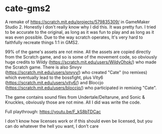# cate-gms2
A remake of https://scratch.mit.edu/projects/579835309/ in GameMaker Studio 2.
Honestly I don't really know why I did this. It was pretty fun.
I tried to be accurate to the original, as long as it was fun to play and as long as it was even possible.
Due to the way scratch operates, It's very hard to faithfully recreate things 1:1 in GMS2.


99% of the game's assets are not mine. 
All the assets are copied directly from the Scratch game, and so is some of the movement code, so obviously huge credits to 
Wildy (https://scratch.mit.edu/users/WildyOhok/) who made the Scratch game.
There is also Snvyv (https://scratch.mit.edu/users/snvyv/) who created "Cate" (no remixes) which eventually lead to the bossfight, 
plus Vity6 (https://scratch.mit.edu/users/vity6/) and Bloccjo (https://scratch.mit.edu/users/bloccjo/) who participated in remixing "Cate".

The game contains sound files from Undertale/Deltarune, and Sonic & Knuckles, obviously those are not mine.
All I did was write the code.

Full playthrough:
https://youtu.be/F_kS8bTDCac



I don't know how licenses work or if this should even be licensed, but you can do whatever the hell you want, I don't care

